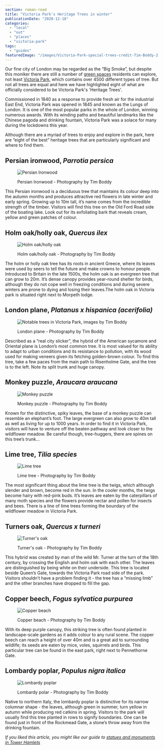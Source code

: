 ```yaml
---
section: roman-road
title: "Victoria Park's Heritage Trees in winter"
publicationDate: "2020-12-18"
categories: 
  - "local"
  - "out"
  - "places"
  - "victoria-park"
tags: 
  - "guides"
featuredImage: "/images/Victoria-Park-special-trees-credit-Tim-Boddy-2.jpg"
---
```


Our fine city of London may be regarded as the “Big Smoke”, but despite this moniker there are still a number of [green spaces](https://romanroadlondon.com/mile-end-park-history/) residents can explore, not least [Victoria Park](https://romanroadlondon.com/aerial-photography-victoria-park-matt-payne/), which contains over 4500 different types of tree. But not all trees are equal and here we have highlighted eight of what are officially considered to be Victoria Park's 'Heritage Trees'.

Commissioned in 1840 as a response to provide fresh air for the industrial East End, Victoria Park was opened in 1845 and known as the Lungs of London. It is one of the most popular parks in the whole of London, winning numerous awards. With its winding paths and beautiful landmarks like the Chinese pagoda and drinking fountain, Victoria Park was a solace for many during the lockdowns this year.

Although there are a myriad of trees to enjoy and explore in the park, here are “eight of the best” heritage trees that are particularly significant and where to find them.

## Persian ironwood, _Parrotia persica_

<figure>

![Persian Ironwood](/images/Victoria-Park-special-trees-credit-Tim-Boddy-1-1024x683.jpg)

<figcaption>

Persian Ironwood - Photography by Tim Boddy

</figcaption>

</figure>

This Persian ironwood is a deciduous tree that maintains its colour deep into the autumn months and produces attractive red flowers in late winter and early spring. Growing up to 10m tall, it’s name comes from the incredible strength of the timber. Visitors will find this tree on the Old Ford Road side of the boating lake. Look out for its exfoliating bark that reveals cream, yellow and green patches of colour. 

## Holm oak/holly oak, _Quercus ilex_

<figure>

![Holm oak/holly oak](/images/Victoria-Park-special-trees-credit-Tim-Boddy-2-1024x683.jpg)

<figcaption>

Holm oak/holly oak - Photography by Tim Boddy

</figcaption>

</figure>

The holm or holly oak tree has its roots in ancient Greece, where its leaves were used by seers to tell the future and make crowns to honour people. Introduced to Britain in the late 1500s, the holm oak is an evergreen tree that can grow to 20m. It’s dense canopy provides year-round shelter for birds, although they do not cope well in freezing conditions and during severe winters are prone to dying and losing their leaves.The holm oak in Victoria park is situated right next to Morpeth lodge.  

## London plane, _Platanus x hispanica (acerifolia)_

<figure>

![Notable trees in Victoria Park, images by Tim Boddy](/images/Victoria-Park-special-trees-credit-Tim-Boddy-3-1024x683.jpg)

<figcaption>

London plane - Photography by Tim Boddy

</figcaption>

</figure>

Described as a “real city slicker”, the hybrid of the American sycamore and Oriental plane is London’s most common tree. It is most valued for its ability to adapt to urban conditions and its resistance to pollution, with its wood used for making veneers given its fetching golden-brown colour. To find this tree, take a few paces from the main path to Risenholme Gate, and the tree is to the left. Note its split trunk and huge canopy. 

## Monkey puzzle, _Araucara araucana_

<figure>

![Monkey puzzle](/images/Victoria-Park-special-trees-credit-Tim-Boddy-4-1024x683.jpg)

<figcaption>

Monkey puzzle - Photography by Tim Boddy

</figcaption>

</figure>

Known for the distinctive, spiky leaves, the base of a monkey puzzle can resemble an elephant’s foot. The large evergreen can also grow to 40m tall as well as living for up to 1000 years. In order to find it in Victoria Park, visitors will have to venture off the beaten pathway and look closer to the wildflower meadow. Be careful though, tree-huggers, there are spines on this tree’s trunk...

## Lime tree, _Tilia species_ 

<figure>

![Lime tree](/images/Victoria-Park-special-trees-credit-Tim-Boddy-5-1024x683.jpg)

<figcaption>

Lime tree - Photography by Tim Boddy

</figcaption>

</figure>

The most significant thing about the lime tree is the twigs, which although slender and brown, become red in the sun. In the cooler months, the twigs become hairy with red-pink buds. It’s leaves are eaten by the caterpillars of many moth species and the flowers provide nectar and pollen for insects and bees. There is a line of lime trees forming the boundary of the wildflower meadow in Victoria Park.  

## Turners oak, _Quercus x turneri_

<figure>

![Turner's oak](/images/Victoria-Park-special-trees-credit-Tim-Boddy-6-1024x683.jpg)

<figcaption>

Turner's oak - Photography by Tim Boddy

</figcaption>

</figure>

This hybrid was created by man of the wild Mr. Turner at the turn of the 18th century, by crossing the English and holm oak with each other. The leaves are distinguished by being white on their underside. This tree is located beside Queen’s Gate, towards the Victoria Park road side of the park. Visitors shouldn’t have a problem finding it - the tree has a “missing limb” and the other branches have dropped to fill the gap. 

## Copper beech, _Fogus sylvatica purpurea_

<figure>

![Copper beach](/images/Victoria-Park-special-trees-credit-Tim-Boddy-7-1024x683.jpg)

<figcaption>

Copper beach - Photography by Tim Boddy

</figcaption>

</figure>

With its deep purple canopy, this striking tree is often found planted in landscape-scale gardens as it adds colour to any rural scene. The copper beech can reach a height of over 40m and is a great aid to surrounding wildlife; its seeds are eaten by mice, voles, squirrels and birds. This particular tree can be found in the east park, right next to Pennethorne Gate. 

## Lombardy poplar, _Populus nigra italica_

<figure>

![Lombardy poplar](/images/Victoria-Park-special-trees-credit-Tim-Boddy-8.jpg)

<figcaption>

Lombardy polar - Photography by Tim Boddy

</figcaption>

</figure>

Native to northern Italy, the lombardy poplar is distinctive for its narrow columnar shape - the leaves, although green in summer, turn yellow in autumn while producing red catkins in spring. Visitors to the park will usually find this tree planted in rows to signify boundaries. One can be found just in front of the Rockmead Gate, a stone’s throw away from the drinking fountain. 

_If you liked this article, you might like our guide to [statues and monuments in Tower Hamlets](https://romanroadlondon.com/best-statues-monuments-to-see-tower-hamlets/)_
